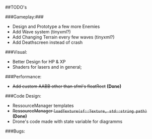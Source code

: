 ##TODO's

###Gameplay:###

* Design and Prototype a few more Enemies
* Add Wave system (tinyxml?)
* Add Changing Terrain every few waves (tinyxml?)
* Add Deathscreen instead of crash

###Visual:

* Better Design for HP & XP
* Shaders for lasers and in general;

###Performance:

* ~~Add custom AABB other than sfml's floatRect~~ __(Done)__

###Code Design:

* RessourceManager templates
* ~~RessourceManager `loadTexture(sf::Texture, std::string path)`~~ __(Done)__
* Drone's code made with state variable for diagramms

###Bugs:

